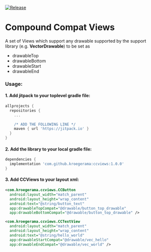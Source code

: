 [![Release](https://jitpack.io/v/kroegerama/ccviews.svg)](https://jitpack.io/#kroegerama/ccviews)

# Compound Compat Views

A set of Views which support any drawable supported by the support library (e.g. **VectorDrawable**) to be set as
- drawableTop
- drawableBottom
- drawableStart
- drawableEnd

### Usage:

#### 1. Add jitpack to your **toplevel** gradle file:

```gradle
allprojects {
  repositories {
    ...
    
    /* ADD THE FOLLOWING LINE */
    maven { url 'https://jitpack.io' }
  }
}
```

#### 2. Add the library to your **local** gradle file:

```gradle
dependencies {
  implementation 'com.github.kroegerama:ccviews:1.0.0'
}
```

#### 3. Add CCViews to your layout xml:

```xml
<com.kroegerama.ccviews.CCButton
  android:layout_width="match_parent"
  android:layout_height="wrap_content"
  android:text="@string/button_text"
  app:drawableTopCompat="@drawable/button_top_drawable"
  app:drawableBottomCompat="@drawable/button_top_drawable" />

<com.kroegerama.ccviews.CCTextView
  android:layout_width="match_parent"
  android:layout_height="wrap_content"
  android:text="@string/hello_world"
  app:drawableStartCompat="@drawable/vec_hello"
  app:drawableEndCompat="@drawable/vec_world" />
```
